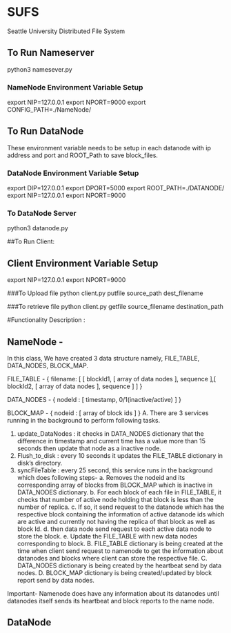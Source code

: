 # SUFS
Seattle University Distributed File System

## To Run Nameserver 
python3 namesever.py

### NameNode Environment Variable Setup
export NIP=127.0.0.1
export NPORT=9000
export CONFIG_PATH=./NameNode/

## To Run DataNode
These environment variable needs to be setup in each datanode with ip address and port and ROOT_Path to save block_files.

### DataNode Environment Variable Setup
export DIP=127.0.0.1
export DPORT=5000
export ROOT_PATH=./DATANODE/
export NIP=127.0.0.1
export NPORT=9000

### To DataNode Server
python3 datanode.py

##To Run Client:

## Client Environment Variable Setup
export NIP=127.0.0.1
export NPORT=9000

###To Upload file
python client.py putfile source_path dest_filename

###To retrieve file
python client.py getfile source_filename destination_path


#Functionality Description : 

## NameNode - 

In this class, We have created 3 data structure namely, FILE_TABLE, DATA_NODES, BLOCK_MAP.

FILE_TABLE - { filename: [ [ blockId1, [ array of data nodes ], sequence ],[ blockId2, [ array of data nodes ], sequence ] ] }

DATA_NODES - { nodeId : [ timestamp, 0/1(inactive/active) ] }

BLOCK_MAP - { nodeid : [ array of block ids ] }
A. There are 3 services running in the background to perform following tasks.
   1. update_DataNodes : it checks in  DATA_NODES dictionary that the difference in timestamp and current time has a value   more than 15 seconds then update that node as a inactive node.
   2. Flush_to_disk : every 10 seconds it updates the FILE_TABLE dictionary in disk’s directory.
   3. syncFileTable : every 25 second, this service runs in the background which does following steps- 
       a. Removes the nodeid and its corresponding array of blocks from  BLOCK_MAP which is inactive in DATA_NODES dictionary.
       b. For each block of each file in FILE_TABLE, it checks that number of active node holding that block is less than the   number of replica. 
       c. If so, it send request to the datanode which has the respective block containing the information of active datanode ids which are active and currently not having the replica of that block as well as block Id. 
       d. then data node send request to each active data node to store the block.
       e. Update the FILE_TABLE with new data nodes corresponding to block.
B. FILE_TABLE dictionary is being created at the time when client send request to namenode to get the information about datanodes and blocks where client can store the respective file. 
C. DATA_NODES dictionary is being created by the heartbeat send by data nodes.
D. BLOCK_MAP dictionary is being created/updated by block report send by data nodes.

Important- Namenode does have any information about its datanodes until datanodes itself sends its heartbeat and block reports to the name node.

## DataNode








